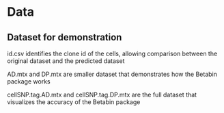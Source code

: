 # Data

## Dataset for demonstration

id.csv identifies the clone id of the cells, allowing comparison between the original dataset and the predicted dataset

AD.mtx and DP.mtx are smaller dataset that demonstrates how the Betabin package works

cellSNP.tag.AD.mtx and cellSNP.tag.DP.mtx are the full dataset that visualizes the accuracy of the Betabin package
